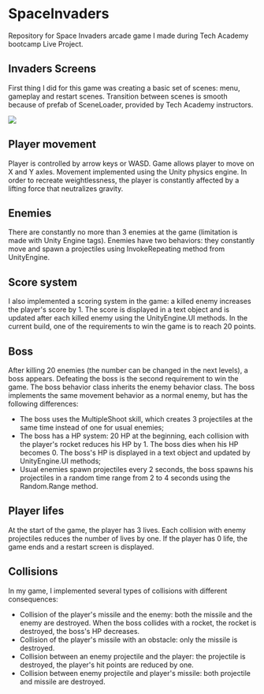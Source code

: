 # SpaceInvaders
Repository for Space Invaders arcade game I made during Tech Academy bootcamp Live Project.

## Invaders Screens
First thing I did for this game was creating a basic set of scenes: menu, gameplay and restart scenes. Transition between scenes is smooth because of prefab of SceneLoader, provided by Tech Academy instructors.

![](https://media.giphy.com/media/v1.Y2lkPTc5MGI3NjExeTViNXc1N3RnOGN6ZDI2YzFxMWFzbjdtcHI5c3RoOHpwanFtbHd6NSZlcD12MV9pbnRlcm5hbF9naWZfYnlfaWQmY3Q9Zw/63Y50MxMdYLASjg9nR/giphy.gif)

## Player movement
Player is controlled by arrow keys or WASD. Game allows player to move on X and Y axles. Movement implemented using the Unity physics engine. In order to recreate weightlessness, the player is constantly affected by a lifting force that neutralizes gravity.

## Enemies
There are constantly no more than 3 enemies at the game (limitation is made with Unity Engine tags). Enemies have two behaviors: they constantly move and spawn a projectiles using InvokeRepeating method from UnityEngine.

## Score system
I also implemented a scoring system in the game: a killed enemy increases the player's score by 1. The score is displayed in a text object and is updated after each killed enemy using the UnityEngine.UI methods. In the current build, one of the requirements to win the game is to reach 20 points.

## Boss
After killing 20 enemies (the number can be changed in the next levels), a boss appears. Defeating the boss is the second requirement to win the game.
The boss behavior class inherits the enemy behavior class. The boss implements the same movement behavior as a normal enemy, but has the following differences:
- The boss uses the MultipleShoot skill, which creates 3 projectiles at the same time instead of one for usual enemies;
- The boss has a HP system: 20 HP at the beginning, each collision with the player's rocket reduces his HP by 1. The boss dies when his HP becomes 0. The boss's HP is displayed in a text object and updated by UnityEngine.UI methods;
- Usual enemies spawn projectiles every 2 seconds, the boss spawns his projectiles in a random time range from 2 to 4 seconds using the Random.Range method.

## Player lifes  
At the start of the game, the player has 3 lives. Each collision with enemy projectiles reduces the number of lives by one. If the player has 0 life, the game ends and a restart screen is displayed.

## Collisions
In my game, I implemented several types of collisions with different consequences:
- Collision of the player's missile and the enemy: both the missile and the enemy are destroyed. When the boss collides with a rocket, the rocket is destroyed, the boss's HP decreases.
- Collision of the player's missile with an obstacle: only the missile is destroyed.
- Collision between an enemy projectile and the player: the projectile is destroyed, the player's hit points are reduced by one.
- Collision between enemy projectile and player's missile: both projectile and missile are destroyed.

